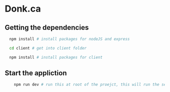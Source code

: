 # Donk.ca

## Getting the dependencies
```bash
  npm install # install packages for nodeJS and express

  cd client # get into client folder

  npm install # install packages for client
```

## Start the appliction
```bash
    npm run dev # run this at root of the proejct, this will run the server and client concurrently
```
